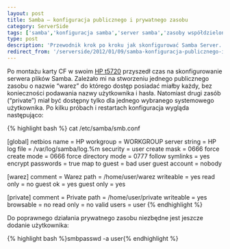 ```yaml
---
layout: post
title: Samba – konfiguracja publicznego i prywatnego zasobu
category: ServerSide
tags: ['samba','konfiguracja samba','server samba','zasoby współdzielone','smb.conf','smbpasswd']
type: post
description: 'Przewodnik krok po kroku jak skonfigurować Samba Server. Tworzenie publicznych i prywatnych zasobów.'
redirect_from: '/serverside/2012/01/09/samba-konfiguracja-publicznego-i-prywatnego-zasobu/'
---
```

Po montażu karty CF w swoim [HP t5720](/2011/11/29/hp-t5720-montaz-karty-compact-flash/) przyszedł czas na skonfigurowanie serwera plików Samba. Zależało mi na stworzeniu jednego publicznego zasobu o nazwie “warez” do którego dostęp posiadać miałby każdy, bez konieczności podawania nazwy użytkownika i hasła. Natomiast drugi zasób (“private”) miał być dostępny tylko dla jednego wybranego systemowego użytkownika. Po kilku próbach i restartach konfiguracja wygląda następująco:

{% highlight bash %}
cat /etc/samba/smb.conf

[global]
netbios name = HP
workgroup = WORKGROUP
server string = HP
log file = /var/log/samba/log.%m
security = user
create mask = 0666
force create mode = 0666
force directory mode = 0777
follow symlinks = yes
encrypt passwords = true
map to guest = bad user
guest account = nobody

[warez]
comment = Warez
path = /home/user/warez
writeable = yes
read only = no
guest ok = yes
guest only = yes

[private]
comment = Private
path = /home/user/private
writeable = yes
browsable = no
read only = no
valid users = user
{% endhighlight %}

Do poprawnego działania prywatnego zasobu niezbędne jest jeszcze dodanie użytkownika:

{% highlight bash %}smbpasswd -a user{% endhighlight %}

